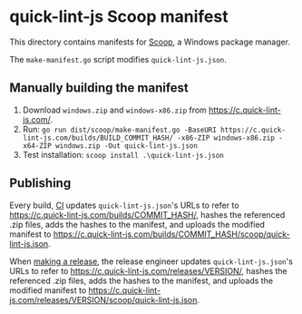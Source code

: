 # quick-lint-js Scoop manifest

This directory contains manifests for [Scoop][], a Windows
package manager.

The `make-manifest.go` script modifies `quick-lint-js.json`.

## Manually building the manifest

1. Download `windows.zip` and `windows-x86.zip` from
   <https://c.quick-lint-js.com/>.
2. Run:
   `go run dist/scoop/make-manifest.go -BaseURI https://c.quick-lint-js.com/builds/BUILD_COMMIT_HASH/ -x86-ZIP windows-x86.zip -x64-ZIP windows.zip -Out quick-lint-js.json`
3. Test installation: `scoop install .\quick-lint-js.json`

## Publishing

Every build, [CI](../../.github/workflows/build-static.yml) updates
`quick-lint-js.json`'s URLs to refer to
https://c.quick-lint-js.com/builds/COMMIT_HASH/, hashes the referenced .zip
files, adds the hashes to the manifest, and uploads the modified manifest to
https://c.quick-lint-js.com/builds/COMMIT_HASH/scoop/quick-lint-js.json.

When [making a release](../../docs/RELEASE.md), the release engineer updates
`quick-lint-js.json`'s URLs to refer to
https://c.quick-lint-js.com/releases/VERSION/, hashes the referenced .zip files,
adds the hashes to the manifest, and uploads the modified manifest to
https://c.quick-lint-js.com/releases/VERSION/scoop/quick-lint-js.json.

[Scoop]: https://scoop.sh/
